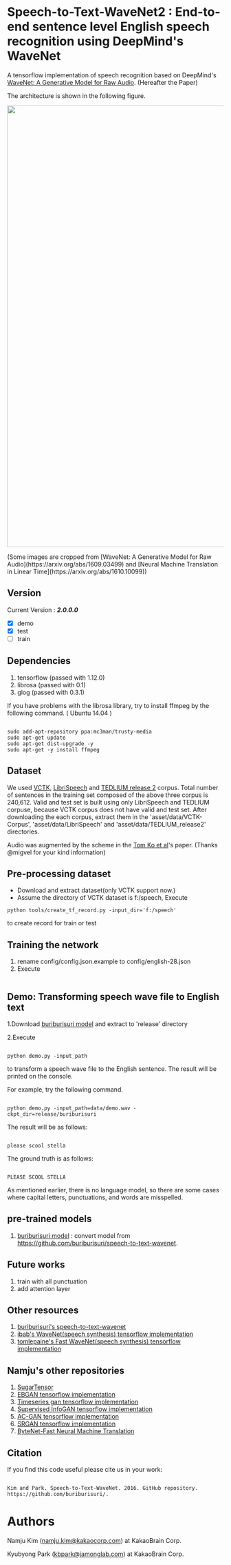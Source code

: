 # Speech-to-Text-WaveNet2 : End-to-end sentence level English speech recognition using DeepMind's WaveNet
A tensorflow implementation of speech recognition based on DeepMind's [WaveNet: A Generative Model for Raw Audio](https://arxiv.org/abs/1609.03499). (Hereafter the Paper)

The architecture is shown in the following figure.
<p align="center">
  <img src="https://raw.githubusercontent.com/buriburisuri/speech-to-text-wavenet/master/png/architecture.png" width="1024"/>
</p>
(Some images are cropped from [WaveNet: A Generative Model for Raw Audio](https://arxiv.org/abs/1609.03499) and [Neural Machine Translation in Linear Time](https://arxiv.org/abs/1610.10099))  


## Version 

Current Version : __***2.0.0.0***__
- [x] demo
- [x] test
- [ ] train

## Dependencies

1. tensorflow (passed with 1.12.0)
1. librosa (passed with 0.1)
1. glog (passed with 0.3.1)

If you have problems with the librosa library, try to install ffmpeg by the following command. ( Ubuntu 14.04 )  
<pre><code>
sudo add-apt-repository ppa:mc3man/trusty-media
sudo apt-get update
sudo apt-get dist-upgrade -y
sudo apt-get -y install ffmpeg
</code></pre>

## Dataset

We used [VCTK](http://homepages.inf.ed.ac.uk/jyamagis/page3/page58/page58.html), 
[LibriSpeech](http://www.openslr.org/12/) and [TEDLIUM release 2](http://www-lium.univ-lemans.fr/en/content/ted-lium-corpus) corpus.
Total number of sentences in the training set composed of the above three corpus is 240,612. 
Valid and test set is built using only LibriSpeech and TEDLIUM corpuse, because VCTK corpus does not have valid and test set. 
After downloading the each corpus, extract them in the 'asset/data/VCTK-Corpus', 'asset/data/LibriSpeech' and 
 'asset/data/TEDLIUM_release2' directories. 
 
Audio was augmented by the scheme in the [Tom Ko et al](http://speak.clsp.jhu.edu/uploads/publications/papers/1050_pdf.pdf)'s paper. 
(Thanks @migvel for your kind information)  

## Pre-processing dataset

- Download and extract dataset(only VCTK support now.)
- Assume the directory of VCTK dataset is f:/speech, Execute
```
python tools/create_tf_record.py -input_dir='f:/speech'
```
to create record for train or test

## Training the network
1. rename config/config.json.example to config/english-28.json
2. Execute
```
```


## Demo: Transforming speech wave file to English text 
 
1.Download [buriburisuri model](https://drive.google.com/file/d/1JDbJR6YS3H5l_HTHucKVWGa3oOhnrwL7/view?usp=sharing) and extract to 'release' directory

2.Execute
<pre><code>
python demo.py -input_path <wave_file path>
</code></pre>
to transform a speech wave file to the English sentence. The result will be printed on the console. 

For example, try the following command.
<pre><code>
python demo.py -input_path=data/demo.wav -ckpt_dir=release/buriburisuri
</code></pre>

The result will be as follows:
<pre><code>
please scool stella
</code></pre>

The ground truth is as follows:
<pre><code>
PLEASE SCOOL STELLA
</code></pre>

As mentioned earlier, there is no language model, so there are some cases where capital letters, punctuations, and words are misspelled.

## pre-trained models

1. [buriburisuri model](https://drive.google.com/file/d/1JDbJR6YS3H5l_HTHucKVWGa3oOhnrwL7/view?usp=sharing) : convert model from https://github.com/buriburisuri/speech-to-text-wavenet.

## Future works
1. train with all punctuation
1. add attention layer

## Other resources

1. [buriburisuri's speech-to-text-wavenet](https://github.com/buriburisuri/speech-to-text-wavenet.git)
1. [ibab's WaveNet(speech synthesis) tensorflow implementation](https://github.com/ibab/tensorflow-wavenet)
1. [tomlepaine's Fast WaveNet(speech synthesis) tensorflow implementation](https://github.com/ibab/tensorflow-wavenet)

## Namju's other repositories

1. [SugarTensor](https://github.com/buriburisuri/sugartensor)
1. [EBGAN tensorflow implementation](https://github.com/buriburisuri/ebgan)
1. [Timeseries gan tensorflow implementation](https://github.com/buriburisuri/timeseries_gan)
1. [Supervised InfoGAN tensorflow implementation](https://github.com/buriburisuri/supervised_infogan)
1. [AC-GAN tensorflow implementation](https://github.com/buriburisuri/ac-gan)
1. [SRGAN tensorflow implementation](https://github.com/buriburisuri/SRGAN)
1. [ByteNet-Fast Neural Machine Translation](https://github.com/buriburisuri/ByteNet)

## Citation

If you find this code useful please cite us in your work:

<pre><code>
Kim and Park. Speech-to-Text-WaveNet. 2016. GitHub repository. https://github.com/buriburisuri/.
</code></pre>

# Authors

Namju Kim (namju.kim@kakaocorp.com) at KakaoBrain Corp.

Kyubyong Park (kbpark@jamonglab.com) at KakaoBrain Corp.
